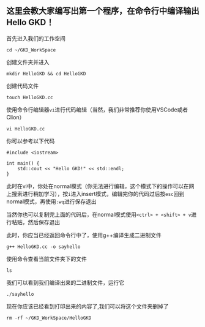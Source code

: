 ## 这里会教大家编写出第一个程序，在命令行中编译输出Hello GKD！
首先进入我们的工作空间
```
cd ~/GKD_WorkSpace
```
创建文件夹并进入
```
mkdir HelloGKD && cd HelloGKD
```
创建代码文件
```
touch HelloGKD.cc
```
使用命令行编辑器`vi`进行代码编辑（当然，我们非常推荐你使用VSCode或者Clion）
```
vi HelloGKD.cc
```
你可以参考以下代码
```
#include <iostream>

int main() {
    std::cout << "Hello GKD!" << std::endl;
}
```
此时在vi中，你处在normal模式（你无法进行编辑，这个模式下的操作可以在网上搜索进行稍加学习），按`i`进入insert模式，编辑完你的代码过后按`esc`回到normal模式，再使用`:wq`进行保存退出

当然你也可以复制完上面的代码后，在normal模式使用`<ctrl> + <shift> + v`进行粘贴，然后保存退出

此时，你应当已经返回命令行中了，使用g++编译生成二进制文件
```
g++ HelloGKD.cc -o sayhello
```
使用命令查看当前文件夹下的文件
```
ls
```
我们可以看到我们编译出来的二进制文件，运行它
```
./sayhello
```
现在你应该已经看到打印出来的内容了,我们可以将这个文件夹删掉了
```
rm -rf ~/GKD_WorkSpace/HelloGKD
```